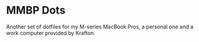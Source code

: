 # MMBP Dots

Another set of dotfiles for my M-series MacBook Pros, a personal one and a work
computer provided by Krafton.
